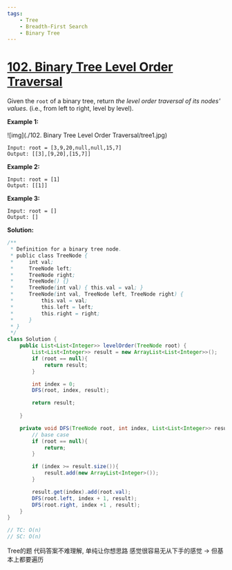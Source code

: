 ```yaml
---
tags:
    - Tree
    - Breadth-First Search	
    - Binary Tree
---
```


# [102. Binary Tree Level Order Traversal](https://leetcode.com/problems/binary-tree-level-order-traversal/)

Given the `root` of a binary tree, return *the level order traversal of its nodes' values*. (i.e., from left to right, level by level).

**Example 1:**

![img](./102. Binary Tree Level Order Traversal/tree1.jpg)

```
Input: root = [3,9,20,null,null,15,7]
Output: [[3],[9,20],[15,7]]
```

**Example 2:**

```
Input: root = [1]
Output: [[1]]
```

**Example 3:**

```
Input: root = []
Output: []
```



**Solution:**

```java
/**
 * Definition for a binary tree node.
 * public class TreeNode {
 *     int val;
 *     TreeNode left;
 *     TreeNode right;
 *     TreeNode() {}
 *     TreeNode(int val) { this.val = val; }
 *     TreeNode(int val, TreeNode left, TreeNode right) {
 *         this.val = val;
 *         this.left = left;
 *         this.right = right;
 *     }
 * }
 */
class Solution {
    public List<List<Integer>> levelOrder(TreeNode root) {
        List<List<Integer>> result = new ArrayList<List<Integer>>();
        if (root == null){
            return result;
        }

        int index = 0;
        DFS(root, index, result);

        return result;
        
    }

    private void DFS(TreeNode root, int index, List<List<Integer>> result){
        // base case
        if (root == null){
            return;
        }

        if (index >= result.size()){
            result.add(new ArrayList<Integer>());
        }

        result.get(index).add(root.val);
        DFS(root.left, index + 1, result);
        DFS(root.right, index +1 , result);
    }
}

// TC: O(n)
// SC: O(n)
```



Tree的题 代码答案不难理解, 单纯让你想思路 感觉很容易无从下手的感觉 -> 但基本上都要遍历

